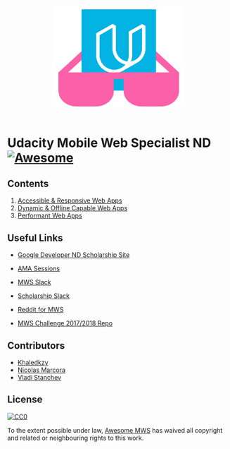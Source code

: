 <p align="center">
  <br>
  <img width="300" src="./awesome_mws_logo.png" alt="logo of repository">
  <br>
  <br>
</p>

# Udacity Mobile Web Specialist ND [![Awesome](https://cdn.rawgit.com/sindresorhus/awesome/d7305f38d29fed78fa85652e3a63e154dd8e8829/media/badge.svg)](https://github.com/sindresorhus/awesome)

## Contents
1. [Accessible & Responsive Web Apps](./1.%20Accessible%20and%20Responsive%20Web%20Apps)
2. [Dynamic & Offline Capable Web Apps](./2.%20Dynamic%20and%20Offline%20Capable%20Web%20Apps)
3. [Performant Web Apps](./3.%20Performant%20Web%20Apps)

## Useful Links

* [Google Developer ND Scholarship Site](https://sites.google.com/knowlabs.com/gdnd2017/)

* [AMA Sessions](https://github.com/rothdennis/Google-Developer-Nanodegree-Scholarship)

* [MWS Slack](https://udacity-mobile-web.slack.com)

* [Scholarship Slack](https://googledevndscholars.slack.com)

* [Reddit for MWS](https://www.reddit.com/r/udacitymws/)

* [MWS Challenge 2017/2018 Repo](https://github.com/DomanskaGrzyb/awesome-google-mobile-web-challenge-links-2017)

## Contributors

* [Khaledkzy](https://github.com/khaledkzy)
* [Nicolas Marcora](https://github.com/nmarcora)
* [Vladi Stanchev](https://github.com/vladi-stanchev)

## License

[![CC0](http://mirrors.creativecommons.org/presskit/buttons/88x31/svg/cc-zero.svg)](https://creativecommons.org/publicdomain/zero/1.0/)

To the extent possible under law, [Awesome MWS](https://github.com/awesome-mws) has waived all copyright and related or neighbouring rights to this work.
